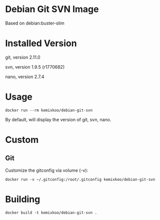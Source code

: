 # Debian Git SVN Image

Based on debian:buster-slim


# Installed Version

git, version 2.11.0

svn, version 1.9.5 (r1770682)

nano, version 2.7.4


# Usage

```
docker run --rm kemixkoo/debian-git-svn
```
By default, will display the version of git, svn, nano.


# Custom

## Git

Customize the gitconfig via volume (-v):

```
docker run -v ~/.gitconfig:/root/.gitconfig kemixkoo/debian-git-svn
```


# Building

```
docker build -t kemixkoo/debian-git-svn .
```

